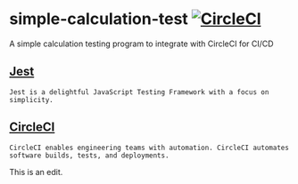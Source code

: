 # simple-calculation-test [![CircleCI](https://circleci.com/gh/lzguangzl/simple-calculation-test.svg?style=svg)](https://circleci.com/gh/lzguangzl/simple-calculation-test)

A simple calculation testing program to integrate with CircleCI for CI/CD

## [Jest](https://jestjs.io/)

```
Jest is a delightful JavaScript Testing Framework with a focus on simplicity.
```

## [CircleCI](https://circleci.com/)

```
CircleCI enables engineering teams with automation. CircleCI automates software builds, tests, and deployments.
```
This is an edit.